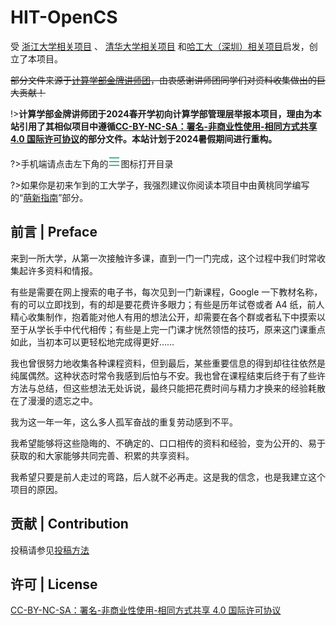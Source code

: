 
# HIT-OpenCS

受 [浙江大学相关项目](https://github.com/QSCTech/zju-icicles) 、 [清华大学相关项目](https://github.com/PKUanonym/REKCARC-TSC-UHT) 和[哈工大（深圳）相关项目](https://github.com/HITSZ-OpenCS/HITSZ-OpenCS)启发，创立了本项目。

~~部分文件来源于[计算学部金牌讲师团](https://github.com/HIT-FC-OpenCS/CS_Courses)，由衷感谢讲师团同学们对资料收集做出的巨大贡献！~~

!>**计算学部金牌讲师团于2024春开学初向计算学部管理层举报本项目，理由为本站引用了其相似项目中遵循[CC-BY-NC-SA：署名-非商业性使用-相同方式共享 4.0 国际许可协议](https://creativecommons.org/licenses/by-nc-sa/4.0/deed.zh)的部分文件。本站计划于2024暑假期间进行重构。**


?>手机端请点击左下角的![alt text](assets/README/image.png)图标打开目录

?>如果你是初来乍到的工大学子，我强烈建议你阅读本项目中由黄桃同学编写的“[萌新指南](/0-萌新指南/)”部分。

## 前言 | Preface


来到一所大学，从第一次接触许多课，直到一门一门完成，这个过程中我们时常收集起许多资料和情报。

有些是需要在网上搜索的电子书，每次见到一门新课程，Google 一下教材名称，有的可以立即找到，有的却是要花费许多眼力；有些是历年试卷或者 A4 纸，前人精心收集制作，抱着能对他人有用的想法公开，却需要在各个群或者私下中摸索以至于从学长手中代代相传；有些是上完一门课才恍然领悟的技巧，原来这门课重点如此，当初本可以更轻松地完成得更好……

我也曾很努力地收集各种课程资料，但到最后，某些重要信息的得到却往往依然是纯属偶然。这种状态时常令我感到后怕与不安。我也曾在课程结束后终于有了些许方法与总结，但这些想法无处诉说，最终只能把花费时间与精力才换来的经验耗散在了漫漫的遗忘之中。

我为这一年一年，这么多人孤军奋战的重复劳动感到不平。

我希望能够将这些隐晦的、不确定的、口口相传的资料和经验，变为公开的、易于获取的和大家能够共同完善、积累的共享资料。

我希望只要是前人走过的弯路，后人就不必再走。这是我的信念，也是我建立这个项目的原因。


## 贡献 | Contribution

投稿请参见[投稿方法](/9-投稿方法.md)

## 许可 | License

[CC-BY-NC-SA：署名-非商业性使用-相同方式共享 4.0 国际许可协议](https://creativecommons.org/licenses/by-nc-sa/4.0/deed.zh)
